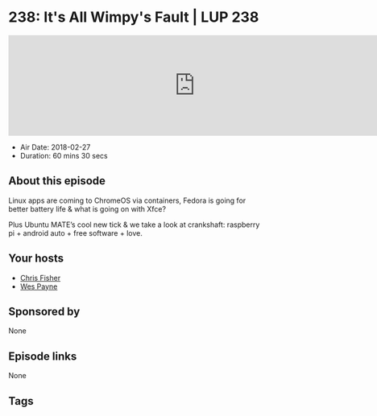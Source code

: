 # 238: It's All Wimpy's Fault | LUP 238

<iframe src="https://player.fireside.fm/v2/RUkczH-V+4GYfgcsz?theme=dark" width="740" height="200" frameborder="0" scrolling="no"></iframe>

* Air Date: 2018-02-27
* Duration: 60 mins 30 secs

## About this episode

Linux apps are coming to ChromeOS via containers, Fedora is going for better battery life & what is going on with Xfce?

Plus Ubuntu MATE’s cool new tick & we take a look at crankshaft: raspberry pi + android auto + free software + love.

## Your hosts
* [Chris Fisher](https://linuxunplugged.com/hosts/chrislas)
* [Wes Payne](https://linuxunplugged.com/hosts/wes)

## Sponsored by

None



## Episode links

None



## Tags

